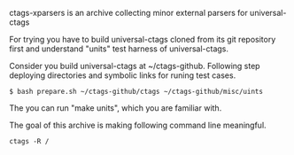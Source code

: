 ctags-xparsers is an archive collecting minor external parsers for universal-ctags

For trying you have to build universal-ctags cloned from its git
repository first and understand "units" test harness of
universal-ctags.


Consider you build universal-ctags at ~/ctags-github.
Following step deploying directories and symbolic links
for runing test cases.

	$ bash prepare.sh ~/ctags-github/ctags ~/ctags-github/misc/uints

The you can run "make units", which you are familiar with.


The goal of this archive is making following command line meaningful.

    ctags -R /

